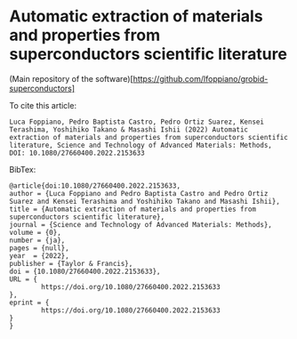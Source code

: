 # Automatic extraction of materials and properties from superconductors scientific literature

(Main repository of the software)[https://github.com/lfoppiano/grobid-superconductors]

To cite this article:

```
Luca Foppiano, Pedro Baptista Castro, Pedro Ortiz Suarez, Kensei Terashima, Yoshihiko Takano & Masashi Ishii (2022) Automatic extraction of materials and properties from superconductors scientific literature, Science and Technology of Advanced Materials: Methods, DOI: 10.1080/27660400.2022.2153633 
```

BibTex: 
```
@article{doi:10.1080/27660400.2022.2153633,
author = {Luca Foppiano and Pedro Baptista Castro and Pedro Ortiz Suarez and Kensei Terashima and Yoshihiko Takano and Masashi Ishii},
title = {Automatic extraction of materials and properties from superconductors scientific literature},
journal = {Science and Technology of Advanced Materials: Methods},
volume = {0},
number = {ja},
pages = {null},
year  = {2022},
publisher = {Taylor & Francis},
doi = {10.1080/27660400.2022.2153633},
URL = {     
        https://doi.org/10.1080/27660400.2022.2153633
},
eprint = { 
        https://doi.org/10.1080/27660400.2022.2153633
}
}

```

